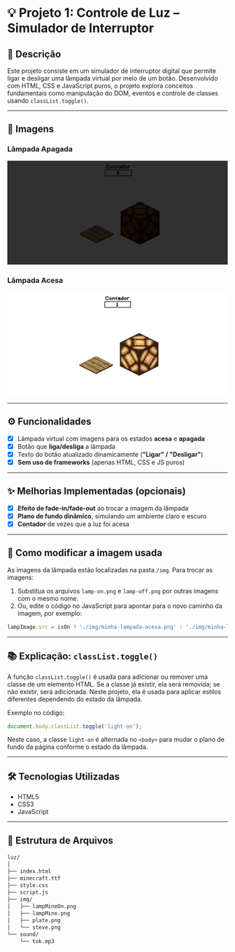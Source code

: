 # 💡 Projeto 1: Controle de Luz – Simulador de Interruptor

## 📝 Descrição

Este projeto consiste em um simulador de interruptor digital que permite ligar e desligar uma lâmpada virtual por meio de um botão. Desenvolvido com HTML, CSS e JavaScript puros, o projeto explora conceitos fundamentais como manipulação do DOM, eventos e controle de classes usando `classList.toggle()`.

---

## 📸 Imagens

### Lâmpada Apagada

<img title="a title" alt="Alt text" src="img/Apagada.jpeg">

### Lâmpada Acesa

<img title="a title" alt="Alt text" src="img/Acessa.jpeg">

---

## ⚙️ Funcionalidades

* [x] Lâmpada virtual com imagens para os estados **acesa** e **apagada**
* [x] Botão que **liga/desliga** a lâmpada
* [x] Texto do botão atualizado dinamicamente (**"Ligar" / "Desligar"**)
* [x] **Sem uso de frameworks** (apenas HTML, CSS e JS puros)

---

## ✨ Melhorias Implementadas (opcionais)

* [x] **Efeito de fade-in/fade-out** ao trocar a imagem da lâmpada
* [x] **Plano de fundo dinâmico**, simulando um ambiente claro e escuro
* [x] **Contador** de vezes que a luz foi acesa

---

## 🔧 Como modificar a imagem usada

As imagens da lâmpada estão localizadas na pasta `/img`. Para trocar as imagens:

1. Substitua os arquivos `lamp-on.png` e `lamp-off.png` por outras imagens com o mesmo nome.
2. Ou, edite o código no JavaScript para apontar para o novo caminho da imagem, por exemplo:

```javascript
lampImage.src = isOn ? './img/minha-lampada-acesa.png' : './img/minha-lampada-apagada.png';
```

---

## 📚 Explicação: `classList.toggle()`

A função `classList.toggle()` é usada para adicionar ou remover uma classe de um elemento HTML. Se a classe já existir, ela será removida; se não existir, será adicionada. Neste projeto, ela é usada para aplicar estilos diferentes dependendo do estado da lâmpada.

Exemplo no código:

```javascript
document.body.classList.toggle('light-on');
```

Neste caso, a classe `light-on` é alternada no `<body>` para mudar o plano de fundo da página conforme o estado da lâmpada.

---

## 🛠️ Tecnologias Utilizadas

* HTML5
* CSS3
* JavaScript 

---

## 📁 Estrutura de Arquivos

```
luz/
│
├── index.html
├── minecraft.ttf
├── style.css
├── script.js
├── img/
│   ├── lampMineOn.png
│   ├── lampMine.png
│   ├── plate.png
│   └── steve.png
└── sound/
    └── tok.mp3
```
